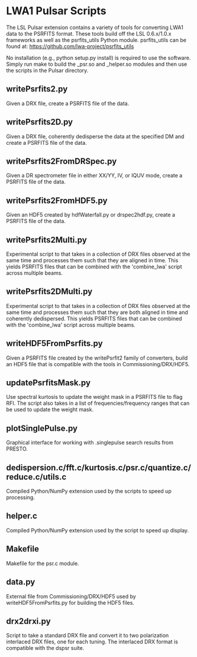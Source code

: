 LWA1 Pulsar Scripts
===================
The LSL Pulsar extension contains a variety of tools for converting LWA1 
data to the PSRFITS format.  These tools build off the LSL 0.6.x/1.0.x 
frameworks as well as the psrfits_utils Python module.  psrfits_utils can
be found at:  https://github.com/lwa-project/psrfits_utils

No installation (e.g., python setup.py install) is required to use the 
software.  Simply run make to build the _psr.so and _helper.so modules and 
then use the scripts in the Pulsar directory.

writePsrfits2.py
----------------
Given a DRX file, create a PSRFITS file of the data.

writePsrfits2D.py
-----------------
Given a DRX file, coherently dedisperse the data at the specified DM and 
create a PSRFITS file of the data.

writePsrfits2FromDRSpec.py
--------------------------
Given a DR spectrometer file in either XX/YY, IV, or IQUV mode, create a 
PSRFITS file of the data.

writePsrfits2FromHDF5.py
------------------------
Given an HDF5 created by hdfWaterfall.py or drspec2hdf.py, create a PSRFITS 
file of the data.

writePsrfits2Multi.py
---------------------
Experimental script to that takes in a collection of DRX files observed at 
the same time and processes them such that they are aligned in time.  This
yields PSRFITS files that can be combined with the 'combine_lwa' script
across multiple beams.

writePsrfits2DMulti.py
----------------------
Experimental script to that takes in a collection of DRX files observed at 
the same time and processes them such that they are both aligned in time and
coherently dedispersed.  This yields PSRFITS files that can be combined with
the 'combine_lwa' script across multiple beams.

writeHDF5FromPsrfits.py
-----------------------
Given a PSRFITS file created by the writePsrfit2 family of converters, build
an HDF5 file that is compatible with the tools in Commissioning/DRX/HDF5.

updatePsrfitsMask.py
--------------------
Use spectral kurtosis to update the weight mask in a PSRFITS file to flag RFI.
The script also takes in a list of frequencies/frequency ranges that can be 
used to update the weight mask.

plotSinglePulse.py
------------------
Graphical interface for working with .singlepulse search results from PRESTO.

dedispersion.c/fft.c/kurtosis.c/psr.c/quantize.c/reduce.c/utils.c
-----------------------------------------------------------------
Compiled Python/NumPy extension used by the scripts to speed up processing.

helper.c
--------
Compiled Python/NumPy extension used by the script to speed up display.

Makefile
--------
Makefile for the psr.c module.

data.py
-------
External file from Commissioning/DRX/HDF5 used by writeHDF5FromPsrfits.py
for building the HDF5 files.

drx2drxi.py
-----------
Script to take a standard DRX file and convert it to two polarization interlaced
DRX files, one for each tuning.  The interlaced DRX format is compatible with
the dspsr suite.
